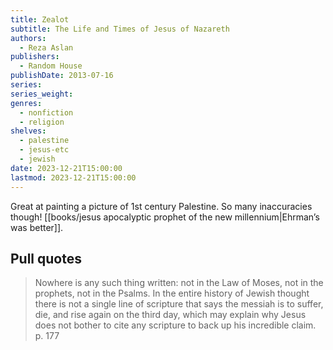```yaml
---
title: Zealot
subtitle: The Life and Times of Jesus of Nazareth
authors:
  - Reza Aslan
publishers:
  - Random House
publishDate: 2013-07-16
series: 
series_weight: 
genres:
  - nonfiction
  - religion
shelves:
  - palestine
  - jesus-etc
  - jewish
date: 2023-12-21T15:00:00
lastmod: 2023-12-21T15:00:00
---
```

Great at painting a picture of 1st century Palestine. So many inaccuracies though! [[books/jesus apocalyptic prophet of the new millennium|Ehrman’s was better]].

## Pull quotes

> Nowhere is any such thing written: not in the Law of Moses, not in the prophets, not in the Psalms. In the entire history of Jewish thought there is not a single line of scripture that says the messiah is to suffer, die, and rise again on the third day, which may explain why Jesus does not bother to cite any scripture to back up his incredible claim. p. 177